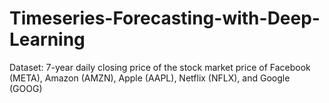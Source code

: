 # Timeseries-Forecasting-with-Deep-Learning
Dataset: 7-year daily closing price of the stock market price of Facebook (META), Amazon (AMZN), Apple (AAPL), Netflix (NFLX), and Google (GOOG)
